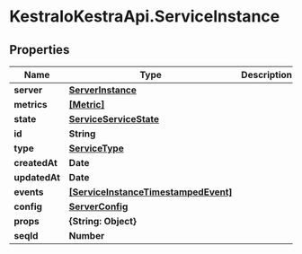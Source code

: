 # KestraIoKestraApi.ServiceInstance

## Properties

Name | Type | Description | Notes
------------ | ------------- | ------------- | -------------
**server** | [**ServerInstance**](ServerInstance.md) |  | [optional] 
**metrics** | [**[Metric]**](Metric.md) |  | [optional] 
**state** | [**ServiceServiceState**](ServiceServiceState.md) |  | [optional] 
**id** | **String** |  | [optional] 
**type** | [**ServiceType**](ServiceType.md) |  | [optional] 
**createdAt** | **Date** |  | [optional] 
**updatedAt** | **Date** |  | [optional] 
**events** | [**[ServiceInstanceTimestampedEvent]**](ServiceInstanceTimestampedEvent.md) |  | [optional] 
**config** | [**ServerConfig**](ServerConfig.md) |  | [optional] 
**props** | **{String: Object}** |  | [optional] 
**seqId** | **Number** |  | [optional] 


